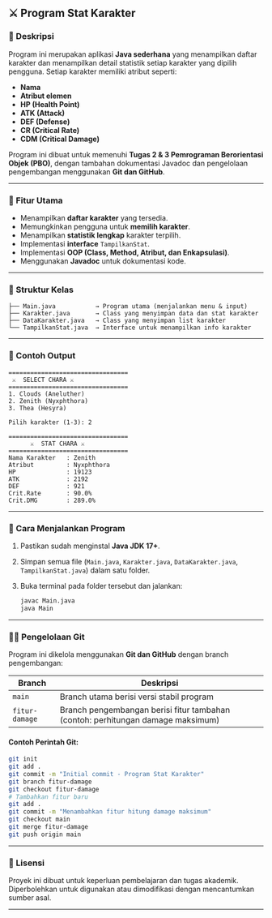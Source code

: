 ## ⚔️ Program Stat Karakter

### 📘 Deskripsi

Program ini merupakan aplikasi **Java sederhana** yang menampilkan daftar karakter dan menampilkan detail statistik setiap karakter yang dipilih pengguna.
Setiap karakter memiliki atribut seperti:

* **Nama**
* **Atribut elemen**
* **HP (Health Point)**
* **ATK (Attack)**
* **DEF (Defense)**
* **CR (Critical Rate)**
* **CDM (Critical Damage)**

Program ini dibuat untuk memenuhi **Tugas 2 & 3 Pemrograman Berorientasi Objek (PBO)**, dengan tambahan dokumentasi Javadoc dan pengelolaan pengembangan menggunakan **Git dan GitHub**.

---

### 🧩 Fitur Utama

* Menampilkan **daftar karakter** yang tersedia.
* Memungkinkan pengguna untuk **memilih karakter**.
* Menampilkan **statistik lengkap** karakter terpilih.
* Implementasi **interface** `TampilkanStat`.
* Implementasi **OOP (Class, Method, Atribut, dan Enkapsulasi)**.
* Menggunakan **Javadoc** untuk dokumentasi kode.

---

### 🧠 Struktur Kelas

```
├── Main.java           → Program utama (menjalankan menu & input)
├── Karakter.java       → Class yang menyimpan data dan stat karakter
├── DataKarakter.java   → Class yang menyimpan list karakter
└── TampilkanStat.java  → Interface untuk menampilkan info karakter
```

---

### 🧮 Contoh Output

```
=================================
 ⚔  SELECT CHARA ⚔ 
=================================
1. Clouds (Aneluther)
2. Zenith (Nyxphthora)
3. Thea (Hesyra)

Pilih karakter (1-3): 2

=================================
      ⚔  STAT CHARA ⚔
=================================
Nama Karakter   : Zenith
Atribut         : Nyxphthora
HP              : 19123
ATK             : 2192
DEF             : 921
Crit.Rate       : 90.0%
Crit.DMG        : 289.0%
```

---

### 🧰 Cara Menjalankan Program

1. Pastikan sudah menginstal **Java JDK 17+**.
2. Simpan semua file (`Main.java`, `Karakter.java`, `DataKarakter.java`, `TampilkanStat.java`) dalam satu folder.
3. Buka terminal pada folder tersebut dan jalankan:

   ```bash
   javac Main.java
   java Main
   ```

---

### 🧑‍💻 Pengelolaan Git

Program ini dikelola menggunakan **Git dan GitHub** dengan branch pengembangan:

| Branch         | Deskripsi                                                                       |
| -------------- | ------------------------------------------------------------------------------- |
| `main`         | Branch utama berisi versi stabil program                                        |
| `fitur-damage` | Branch pengembangan berisi fitur tambahan (contoh: perhitungan damage maksimum) |

#### Contoh Perintah Git:

```bash
git init
git add .
git commit -m "Initial commit - Program Stat Karakter"
git branch fitur-damage
git checkout fitur-damage
# Tambahkan fitur baru
git add .
git commit -m "Menambahkan fitur hitung damage maksimum"
git checkout main
git merge fitur-damage
git push origin main
```

---

### 📄 Lisensi

Proyek ini dibuat untuk keperluan pembelajaran dan tugas akademik.
Diperbolehkan untuk digunakan atau dimodifikasi dengan mencantumkan sumber asal.

---

